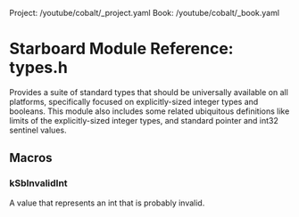 Project: /youtube/cobalt/_project.yaml
Book: /youtube/cobalt/_book.yaml

# Starboard Module Reference: types.h

Provides a suite of standard types that should be universally available on all
platforms, specifically focused on explicitly-sized integer types and booleans.
This module also includes some related ubiquitous definitions like limits of the
explicitly-sized integer types, and standard pointer and int32 sentinel values.

## Macros ##

### kSbInvalidInt ###

A value that represents an int that is probably invalid.
